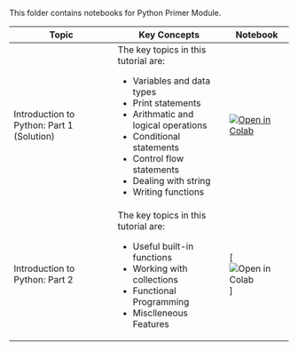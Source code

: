 This folder contains notebooks for Python Primer Module.


| Topic  | Key Concepts | Notebook |
| ------------- | ------------- |--------|
| Introduction to Python: Part 1 (Solution) | The key topics in this tutorial are: <br><ul><li>Variables and data types</li><li>Print statements</li><li>Arithmatic and logical operations</li><li>Conditional statements</li><li>Control flow statements</li><li>Dealing with string</li><li>Writing functions</li></ul> | [![Open in Colab](https://colab.research.google.com/assets/colab-badge.svg)](https://colab.research.google.com/drive/1_h7LD4jd_c95UyGgPcsOzdnCQXkGXsei?usp=share_link) |
| Introduction to Python: Part 2  | The key topics in this tutorial are: <br><ul><li>Useful built-in functions</li><li>Working with collections</li><li>Functional Programming</li><li>Misclleneous Features</li></ul> | [![Open in Colab](https://colab.research.google.com/assets/colab-badge.svg)] |
